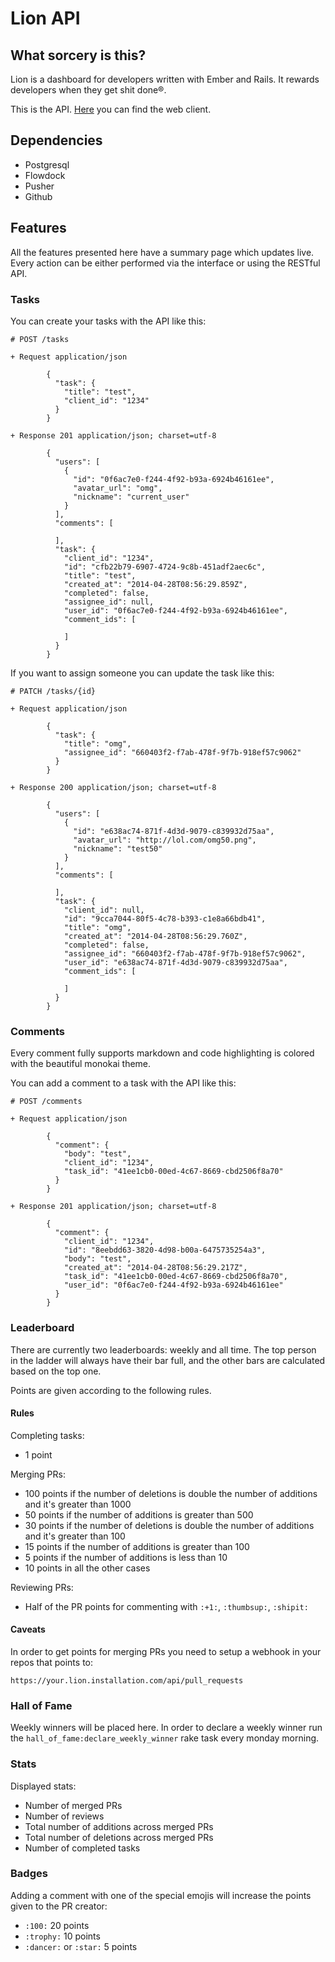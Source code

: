 # Lion API

## What sorcery is this?

Lion is a dashboard for developers written with Ember and Rails.
It rewards developers when they get shit done®.

This is the API. [Here](https://github.com/alphasights/lion) you can find the web client.

## Dependencies

- Postgresql
- Flowdock
- Pusher
- Github

## Features

All the features presented here have a summary page which updates live.
Every action can be either performed via the interface or using the RESTful API.

### Tasks

You can create your tasks with the API like this:

```
# POST /tasks

+ Request application/json

        {
          "task": {
            "title": "test",
            "client_id": "1234"
          }
        }

+ Response 201 application/json; charset=utf-8

        {
          "users": [
            {
              "id": "0f6ac7e0-f244-4f92-b93a-6924b46161ee",
              "avatar_url": "omg",
              "nickname": "current_user"
            }
          ],
          "comments": [

          ],
          "task": {
            "client_id": "1234",
            "id": "cfb22b79-6907-4724-9c8b-451adf2aec6c",
            "title": "test",
            "created_at": "2014-04-28T08:56:29.859Z",
            "completed": false,
            "assignee_id": null,
            "user_id": "0f6ac7e0-f244-4f92-b93a-6924b46161ee",
            "comment_ids": [

            ]
          }
        }
```

If you want to assign someone you can update the task like this:

```
# PATCH /tasks/{id}

+ Request application/json

        {
          "task": {
            "title": "omg",
            "assignee_id": "660403f2-f7ab-478f-9f7b-918ef57c9062"
          }
        }

+ Response 200 application/json; charset=utf-8

        {
          "users": [
            {
              "id": "e638ac74-871f-4d3d-9079-c839932d75aa",
              "avatar_url": "http://lol.com/omg50.png",
              "nickname": "test50"
            }
          ],
          "comments": [

          ],
          "task": {
            "client_id": null,
            "id": "9cca7044-80f5-4c78-b393-c1e8a66bdb41",
            "title": "omg",
            "created_at": "2014-04-28T08:56:29.760Z",
            "completed": false,
            "assignee_id": "660403f2-f7ab-478f-9f7b-918ef57c9062",
            "user_id": "e638ac74-871f-4d3d-9079-c839932d75aa",
            "comment_ids": [

            ]
          }
        }
```

### Comments

Every comment fully supports markdown and code highlighting is colored with the beautiful monokai theme.

You can add a comment to a task with the API like this:

```
# POST /comments

+ Request application/json

        {
          "comment": {
            "body": "test",
            "client_id": "1234",
            "task_id": "41ee1cb0-00ed-4c67-8669-cbd2506f8a70"
          }
        }

+ Response 201 application/json; charset=utf-8

        {
          "comment": {
            "client_id": "1234",
            "id": "8eebdd63-3820-4d98-b00a-6475735254a3",
            "body": "test",
            "created_at": "2014-04-28T08:56:29.217Z",
            "task_id": "41ee1cb0-00ed-4c67-8669-cbd2506f8a70",
            "user_id": "0f6ac7e0-f244-4f92-b93a-6924b46161ee"
          }
        }
```

### Leaderboard

There are currently two leaderboards: weekly and all time. The top person in the ladder will always have their bar full, and the other bars are calculated based on the top one.

Points are given according to the following rules.

#### Rules

Completing tasks:

- 1 point

Merging PRs:

- 100 points if the number of deletions is double the number of additions and it's greater than 1000
- 50 points if the number of additions is greater than 500
- 30 points if the number of deletions is double the number of additions and it's greater than 100
- 15 points if the number of additions is greater than 100
- 5 points if the number of additions is less than 10
- 10 points in all the other cases

Reviewing PRs:

- Half of the PR points for commenting with `:+1:`, `:thumbsup:`, `:shipit:`

#### Caveats

In order to get points for merging PRs you need to setup a webhook in your repos that points to:

```
https://your.lion.installation.com/api/pull_requests
```

### Hall of Fame

Weekly winners will be placed here.
In order to declare a weekly winner run the `hall_of_fame:declare_weekly_winner` rake task every monday morning.

### Stats

Displayed stats:

- Number of merged PRs
- Number of reviews
- Total number of additions across merged PRs
- Total number of deletions across merged PRs
- Number of completed tasks

### Badges

Adding a comment with one of the special emojis will increase the points given to the PR creator:

- `:100:` 20 points
- `:trophy:` 10 points
- `:dancer:` or `:star:` 5 points

